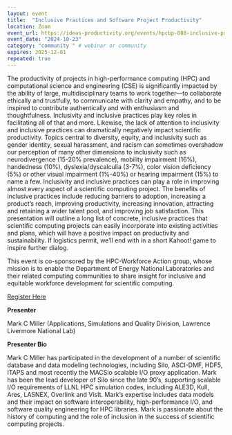 ```yaml
---
layout: event
title:  "Inclusive Practices and Software Project Productivity"
location: Zoom
event_url: https://ideas-productivity.org/events/hpcbp-088-inclusive-practices # optional
event_date: "2024-10-23"
category: "community " # webinar or community
expires: 2025-12-01
repeated: true
---
```

The productivity of projects in high-performance computing (HPC) and computational science and engineering (CSE) is significantly impacted by the ability of large, multidisciplinary teams to work together—to collaborate ethically and trustfully, to communicate with clarity and empathy, and to be inspired to contribute authentically and with enthusiasm and thoughtfulness. Inclusivity and inclusive practices play key roles in facilitating all of that and more. Likewise, the lack of attention to inclusivity and inclusive practices can dramatically negatively impact scientific productivity. Topics central to diversity, equity, and inclusivity such as gender identity, sexual harassment, and racism can sometimes overshadow our perception of many other dimensions to inclusivity such as neurodivergence (15-20% prevalence), mobility impairment (16%), handedness (10%), dyslexia/dyscalculia (3-7%), color vision deficiency (5%) or other visual impairment (1%-40%) or hearing impairment (15%) to name a few. Inclusivity and inclusive practices can play a role in improving almost every aspect of a scientific computing project. The benefits of inclusive practices include reducing barriers to adoption, increasing a product’s reach, improving productivity, increasing innovation, attracting and retaining a wider talent pool, and improving job satisfaction. This presentation will outline a long list of concrete, inclusive practices that scientific computing projects can easily incorporate into existing activities and plans, which will have a positive impact on productivity and sustainability. If logistics permit, we’ll end with in a short Kahoot! game to inspire further dialog.

This event is co-sponsored by the HPC-Workforce Action group, whose mission is to enable the Department of Energy National Laboratories and their related computing communities to share insight for inclusive and equitable workforce development for scientific computing.

[Register Here](https://www.zoomgov.com/meeting/register/vJItce-orz0sHgN-Y11kCNvew7N4iyS5CFQ)

**Presenter**

Mark C Miller (Applications, Simulations and Quality Division, Lawrence Livermore National Lab)


**Presenter Bio**


Mark C Miller has participated in the development of a number of scientific database and data modeling technologies, including Silo, ASCI-DMF, HDF5, ITAPS and most recently the MACSio scalable I/O proxy application. Mark has been the lead developer of Silo since the late 90’s, supporting scalable I/O requirements of LLNL HPC simulation codes, including ALE3D, Kull, Ares, LASNEX, Overlink and VisIt. Mark’s expertise includes data models and their impact on software interoperability, high-performance I/O, and software quality engineering for HPC libraries. Mark is passionate about the history of computing and the role of inclusion in the success of scientific computing projects.
